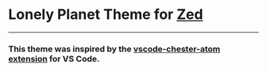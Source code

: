 # Lonely Planet Theme for [Zed](https://zed.dev/)
---
### This theme was inspired by the [vscode-chester-atom extension](https://github.com/ceckenrode/vscode-chester-atom) for VS Code.
